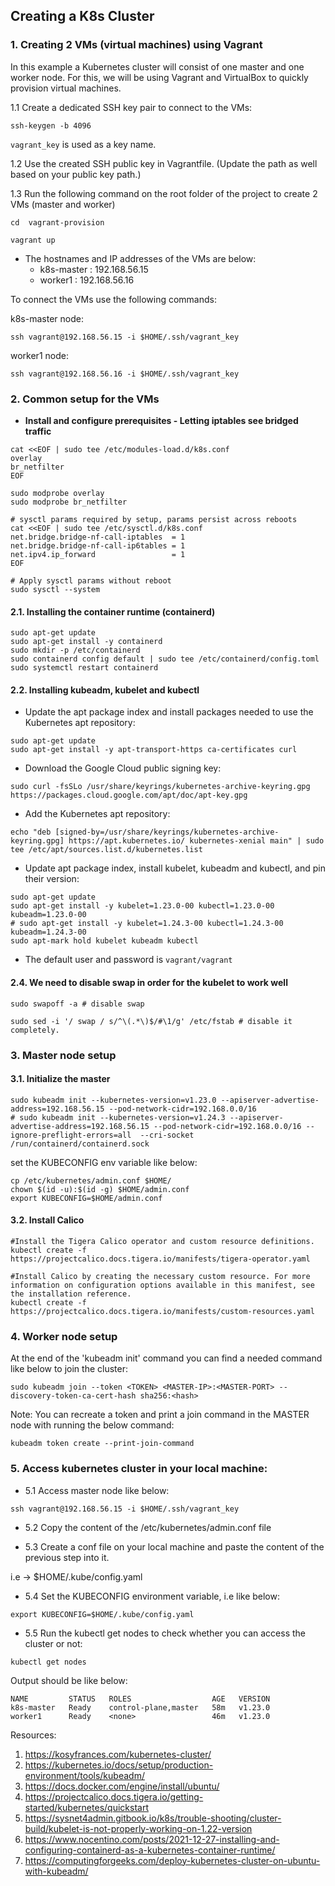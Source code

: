 ## Creating a K8s Cluster

### 1. Creating 2 VMs (virtual machines) using Vagrant

In this example a Kubernetes cluster will consist of one master and one worker node. For this, we will be using Vagrant and VirtualBox to quickly provision virtual machines.

1.1 Create a dedicated SSH key pair to connect to the VMs:

```ssh-keygen -b 4096```

```vagrant_key``` is used as a key name. 

1.2 Use the created SSH public key in Vagrantfile. (Update the path as well based on your public key path.) 

1.3 Run the following command on the root folder of the project to create 2 VMs (master and worker)
    
```cd  vagrant-provision```

```vagrant up```

- The hostnames and IP addresses of the VMs are below:
  - k8s-master    : 192.168.56.15
  - worker1       : 192.168.56.16

To connect the VMs use the following commands:

k8s-master node:

```ssh vagrant@192.168.56.15 -i $HOME/.ssh/vagrant_key```

worker1 node:

```ssh vagrant@192.168.56.16 -i $HOME/.ssh/vagrant_key```


### 2. Common setup for the VMs

- **Install and configure prerequisites - Letting iptables see bridged traffic**
 
```
cat <<EOF | sudo tee /etc/modules-load.d/k8s.conf
overlay
br_netfilter
EOF

sudo modprobe overlay
sudo modprobe br_netfilter

# sysctl params required by setup, params persist across reboots
cat <<EOF | sudo tee /etc/sysctl.d/k8s.conf
net.bridge.bridge-nf-call-iptables  = 1
net.bridge.bridge-nf-call-ip6tables = 1
net.ipv4.ip_forward                 = 1
EOF

# Apply sysctl params without reboot
sudo sysctl --system
```

#### 2.1. Installing the container runtime (containerd)

 ```
 sudo apt-get update
 sudo apt-get install -y containerd
 sudo mkdir -p /etc/containerd
 sudo containerd config default | sudo tee /etc/containerd/config.toml
 sudo systemctl restart containerd
 ```

#### 2.2. Installing kubeadm, kubelet and kubectl

- Update the apt package index and install packages needed to use the Kubernetes apt repository:
```
sudo apt-get update
sudo apt-get install -y apt-transport-https ca-certificates curl
```

- Download the Google Cloud public signing key:
```
sudo curl -fsSLo /usr/share/keyrings/kubernetes-archive-keyring.gpg https://packages.cloud.google.com/apt/doc/apt-key.gpg
```

- Add the Kubernetes apt repository:
```
echo "deb [signed-by=/usr/share/keyrings/kubernetes-archive-keyring.gpg] https://apt.kubernetes.io/ kubernetes-xenial main" | sudo tee /etc/apt/sources.list.d/kubernetes.list
```

- Update apt package index, install kubelet, kubeadm and kubectl, and pin their version:
```
sudo apt-get update
sudo apt-get install -y kubelet=1.23.0-00 kubectl=1.23.0-00 kubeadm=1.23.0-00
# sudo apt-get install -y kubelet=1.24.3-00 kubectl=1.24.3-00 kubeadm=1.24.3-00
sudo apt-mark hold kubelet kubeadm kubectl
```

* The default user and password is ```vagrant/vagrant```

#### 2.4. We need to disable swap in order for the kubelet to work well

```
sudo swapoff -a # disable swap
```

```
sudo sed -i '/ swap / s/^\(.*\)$/#\1/g' /etc/fstab # disable it completely.
```

### 3. Master node setup 

#### 3.1. Initialize the master

```
sudo kubeadm init --kubernetes-version=v1.23.0 --apiserver-advertise-address=192.168.56.15 --pod-network-cidr=192.168.0.0/16
# sudo kubeadm init --kubernetes-version=v1.24.3 --apiserver-advertise-address=192.168.56.15 --pod-network-cidr=192.168.0.0/16 --ignore-preflight-errors=all  --cri-socket /run/containerd/containerd.sock
```

set the KUBECONFIG env variable like below:
```
cp /etc/kubernetes/admin.conf $HOME/
chown $(id -u):$(id -g) $HOME/admin.conf
export KUBECONFIG=$HOME/admin.conf
```

#### 3.2. Install Calico

```
#Install the Tigera Calico operator and custom resource definitions.
kubectl create -f https://projectcalico.docs.tigera.io/manifests/tigera-operator.yaml

#Install Calico by creating the necessary custom resource. For more information on configuration options available in this manifest, see the installation reference.
kubectl create -f https://projectcalico.docs.tigera.io/manifests/custom-resources.yaml
```

### 4. Worker node setup 

At the end of the 'kubeadm init' command you can find a needed command like below to join the cluster:
```
sudo kubeadm join --token <TOKEN> <MASTER-IP>:<MASTER-PORT> --discovery-token-ca-cert-hash sha256:<hash>
```

Note: You can recreate a token and print a join command in the MASTER node with running the below command:
```
kubeadm token create --print-join-command
```

### 5. Access kubernetes cluster in your local machine:

- 5.1 Access master node like below:

```ssh vagrant@192.168.56.15 -i $HOME/.ssh/vagrant_key```

- 5.2 Copy the content of the /etc/kubernetes/admin.conf file

- 5.3 Create a conf file on your local machine and paste the content of the previous step into it.

i.e -> $HOME/.kube/config.yaml

- 5.4 Set the KUBECONFIG environment variable, i.e like below:

```export KUBECONFIG=$HOME/.kube/config.yaml```

- 5.5 Run the kubectl get nodes to check whether you can access the cluster or not:

```kubectl get nodes```

Output should be like below:

```
NAME         STATUS   ROLES                  AGE   VERSION
k8s-master   Ready    control-plane,master   58m   v1.23.0
worker1      Ready    <none>                 46m   v1.23.0
```


Resources:
1. https://kosyfrances.com/kubernetes-cluster/
2. https://kubernetes.io/docs/setup/production-environment/tools/kubeadm/
3. https://docs.docker.com/engine/install/ubuntu/
4. https://projectcalico.docs.tigera.io/getting-started/kubernetes/quickstart
5. https://sysnet4admin.gitbook.io/k8s/trouble-shooting/cluster-build/kubelet-is-not-properly-working-on-1.22-version
6. https://www.nocentino.com/posts/2021-12-27-installing-and-configuring-containerd-as-a-kubernetes-container-runtime/
7. https://computingforgeeks.com/deploy-kubernetes-cluster-on-ubuntu-with-kubeadm/
